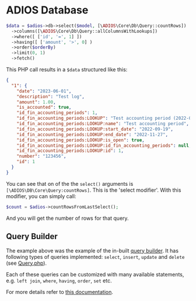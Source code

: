 # ADIOS Database

```php
$data = $adios->db->select($model, [\ADIOS\Core\Db\Query::countRows])
  ->columns([\ADIOS\Core\Db\Query::allColumnsWithLookups])
  ->where([ ['id', '=', 1] ])
  ->having([ ['amount', '>', 0] )
  ->order($orderBy)
  ->limit(0, 1)
  ->fetch()
```

This PHP call results in a `$data` structured like this:

```json
{
  "1": {
    "date": "2023-06-01",
    "description": "Test log",
    "amount": 1.00,
    "is_accounted": true,
    "id_fin_accounting_periods": 1,
    "id_fin_accounting_periods:LOOKUP": "Test accounting period (2022-09-19)",
    "id_fin_accounting_periods:LOOKUP:name": "Test accounting period",
    "id_fin_accounting_periods:LOOKUP:start_date": "2022-09-19",
    "id_fin_accounting_periods:LOOKUP:end_date": "2022-11-27",
    "id_fin_accounting_periods:LOOKUP:is_open": true,
    "id_fin_accounting_periods:LOOKUP:id_fin_accounting_periods": null,
    "id_fin_accounting_periods:LOOKUP:id": 1,
    "number": "123456",
    "id": 1
  }
}
```

You can see that on of the the `select()` arguments is `[\ADIOS\DB\Core\Query:countRows]`. This is the 'select modifier'. With this modifier, you can simply call:

```php
$count = $adios->countRowsFromLastSelect();
```

And you will get the number of rows for that query.

## Query Builder

The example above was the example of the in-built [query builder](query-builder.md). It has following types of queries implemented: `select`, `insert`, `update` and `delete` (see [Query.php](/src/Core/DB/Query.php)).

Each of these queries can be customized with many available statements, e.g. `left join`, `where`, `having`, `order`, `set` etc.

For more details refer to [this documentation](query-builder.md).